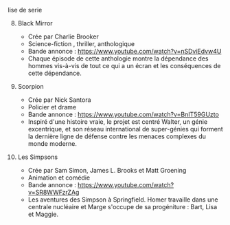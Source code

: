 lise de serie

<!-- 1. Friends 
    * crée par Marta Kauffman et David Crane
    * Comédie/Sitcom
    * bande annonce :  https://www.youtube.com/watch?v=-6-rrJIL-nM
    * Les péripéties de six jeunes new-yorkais liés par une profonde amitié. Entre amour, travail et famille, ils partagent leurs bonheurs et leurs soucis.

2. How I met your Mother
    * crée par Carter Bays et Craig Thomas
    * Comedie/Sitcom
    * bande annonce : https://www.youtube.com/watch?v=tCy5IbsQi4s
    * Le Ted du futur raconte en 2030 à ses enfants comment il a rencontré leur mère en écumant les soirées hallucinantes avec ses meilleurs amis. -->

<!-- 3. How to Get Away with Murder
    * crée par 	Peter Nowalk
    * thriller et  Policier
    * bande annonce : https://www.youtube.com/watch?v=xsNolDDn7-I
    * La série raconte l’histoire d'Annalise Keating, professeure de droit pénal et avocate renommée à la tête de son propre cabinet à Philadelphie. Chaque année, quelques-uns de ses étudiants ont le privilège de travailler dans son cabinet. Mais un jour, ces derniers sont impliqués dans un meurtre… -->

<!-- 4. Orange is the new black
    * crée par Jenji Kohan
    * Comédie dramatique
    * bande annonce : https://www.youtube.com/watch?v=lNvocVbXE_Y
    * Une new-yorkaise privilégiée finit en prison quand elle est rattrapée par son passé criminel. -->



<!-- 5. Game of Thrones
    * Crée par David Benioff, D. B. Weiss et George R. R. Martin
    * Fantasy drame
    * bande annonce: https://www.youtube.com/watch?v=aAF12LNAeNI
    * Neuf familles nobles rivalisent pour le contrôle du Trône de Fer dans les sept royaumes de Westeros. Pendant ce temps, des anciennes créatures mythiques oubliées reviennent pour faire des ravages. -->

<!-- 6. Stranger Things
    * Crée par Matt Duffer et Ross Duffer
    * Science-fiction, fantastique, Épouvante-horreur 
    * Bande anonce : https://www.youtube.com/watch?v=IZeBDCuApTo
    * À Hawkins, dans l'Indiana, en 1983. Lorsque Will Byers disparaît de son domicile, ses amis se lancent dans une recherche semée d'embûches pour le retrouver. -->

<!-- 7. The Walking dead
    * Crée par Frank Darabont 
    * Épouvante-horreur et drame 
    * Bande annonce : https://www.youtube.com/watch?v=AbtiqJGhWyY
    * Rick Grimes cherche sa femme et son fils après s'être réveillé d'un long coma. Il découvre alors un monde désolé, ravagé par une terrible épidémie. -->

8. Black Mirror
    * Crée par Charlie Brooker 
    * Science-fiction   , thriller, anthologique 
    * Bande annonce : https://www.youtube.com/watch?v=nSDviEdvw4U
    * Chaque épisode de cette anthologie montre la dépendance des hommes vis-à-vis de tout ce qui a un écran et les conséquences de cette dépendance.

9. Scorpion
    * Crée par Nick Santora
    * Policier et drame 
    * Bande annonce : https://www.youtube.com/watch?v=BnIT59GUzto
    * Inspiré d'une histoire vraie, le projet est centré Walter, un génie excentrique, et son réseau international de super-génies qui forment la dernière ligne de défense contre les menaces complexes du monde moderne.

10. Les Simpsons
    * Crée par Sam Simon, James L. Brooks et Matt Groening 
    * Animation et comédie 
    * Bande annonce : https://www.youtube.com/watch?v=SR8WWFzrZAg
    * Les aventures des Simpson à Springfield. Homer travaille dans une centrale nucléaire et Marge s'occupe de sa progéniture : Bart, Lisa et Maggie.